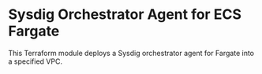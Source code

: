 # Sysdig Orchestrator Agent for ECS Fargate

This Terraform module deploys a Sysdig orchestrator agent for Fargate into a specified VPC.
